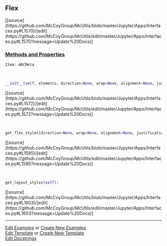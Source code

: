 ## <a id="McUtils.Jupyter.Apps.Interfaces.Flex">Flex</a> 
<div class="docs-source-link" markdown="1">
[[source](https://github.com/McCoyGroup/McUtils/blob/master/Jupyter/Apps/Interfaces.py#L1570)/[edit](https://github.com/McCoyGroup/McUtils/edit/master/Jupyter/Apps/Interfaces.py#L1570?message=Update%20Docs)]
</div>



<div class="collapsible-section">
 <div class="collapsible-section collapsible-section-header" markdown="1">
 
### <a class="collapse-link" data-toggle="collapse" href="#methods">Methods and Properties</a> <a class="float-right" data-toggle="collapse" href="#methods"><i class="fa fa-chevron-down"></i></a>

 </div>
 <div class="collapsible-section collapsible-section-body collapse" id="methods" markdown="1">

```python
Item: ABCMeta
```
<a id="McUtils.Jupyter.Apps.Interfaces.Flex.__init__" class="docs-object-method">&nbsp;</a> 
```python
__init__(self, elements, direction=None, wrap=None, alignment=None, justification=None, content_alignment=None, **attrs): 
```
<div class="docs-source-link" markdown="1">
[[source](https://github.com/McCoyGroup/McUtils/blob/master/Jupyter/Apps/Interfaces.py#L1572)/[edit](https://github.com/McCoyGroup/McUtils/edit/master/Jupyter/Apps/Interfaces.py#L1572?message=Update%20Docs)]
</div>

<a id="McUtils.Jupyter.Apps.Interfaces.Flex.get_flex_styles" class="docs-object-method">&nbsp;</a> 
```python
get_flex_styles(direction=None, wrap=None, alignment=None, justification=None, content_alignment=None): 
```
<div class="docs-source-link" markdown="1">
[[source](https://github.com/McCoyGroup/McUtils/blob/master/Jupyter/Apps/Interfaces.py#L1585)/[edit](https://github.com/McCoyGroup/McUtils/edit/master/Jupyter/Apps/Interfaces.py#L1585?message=Update%20Docs)]
</div>

<a id="McUtils.Jupyter.Apps.Interfaces.Flex.get_layout_styles" class="docs-object-method">&nbsp;</a> 
```python
get_layout_styles(self): 
```
<div class="docs-source-link" markdown="1">
[[source](https://github.com/McCoyGroup/McUtils/blob/master/Jupyter/Apps/Interfaces.py#L1603)/[edit](https://github.com/McCoyGroup/McUtils/edit/master/Jupyter/Apps/Interfaces.py#L1603?message=Update%20Docs)]
</div>

 </div>
</div>




___

[Edit Examples](https://github.com/McCoyGroup/McUtils/edit/gh-pages/ci/examples/McUtils/Jupyter/Apps/Interfaces/Flex.md) or 
[Create New Examples](https://github.com/McCoyGroup/McUtils/new/gh-pages/?filename=ci/examples/McUtils/Jupyter/Apps/Interfaces/Flex.md) <br/>
[Edit Template](https://github.com/McCoyGroup/McUtils/edit/gh-pages/ci/docs/McUtils/Jupyter/Apps/Interfaces/Flex.md) or 
[Create New Template](https://github.com/McCoyGroup/McUtils/new/gh-pages/?filename=ci/docs/templates/McUtils/Jupyter/Apps/Interfaces/Flex.md) <br/>
[Edit Docstrings](https://github.com/McCoyGroup/McUtils/edit/master/Jupyter/Apps/Interfaces.py#L1570?message=Update%20Docs)